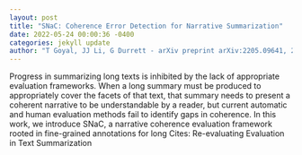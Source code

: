 ```yaml
--- 
layout: post 
title: "SNaC: Coherence Error Detection for Narrative Summarization" 
date: 2022-05-24 00:00:36 -0400 
categories: jekyll update 
author: "T Goyal, JJ Li, G Durrett - arXiv preprint arXiv:2205.09641, 2022" 
--- 
```

Progress in summarizing long texts is inhibited by the lack of appropriate evaluation frameworks. When a long summary must be produced to appropriately cover the facets of that text, that summary needs to present a coherent narrative to be understandable by a reader, but current automatic and human evaluation methods fail to identify gaps in coherence. In this work, we introduce SNaC, a narrative coherence evaluation framework rooted in fine-grained annotations for long Cites: Re-evaluating Evaluation in Text Summarization